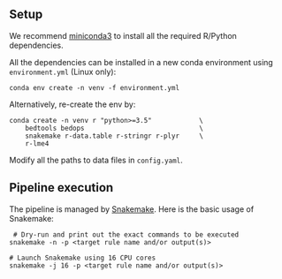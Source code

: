 ## Setup
We recommend [miniconda3] to install all the required R/Python dependencies.  

All the dependencies can be installed in a new conda environment using `environment.yml` (Linux only):

    conda env create -n venv -f environment.yml

Alternatively, re-create the env by:

    conda create -n venv r "python>=3.5"            \
        bedtools bedops                             \
        snakemake r-data.table r-stringr r-plyr     \
        r-lme4

Modify all the paths to data files in `config.yaml`.

[miniconda3]: https://docs.conda.io/en/latest/miniconda.html


## Pipeline execution 
The pipeline is managed by [Snakemake].  Here is the basic usage of Snakemake:

     # Dry-run and print out the exact commands to be executed
    snakemake -n -p <target rule name and/or output(s)>  

    # Launch Snakemake using 16 CPU cores
    snakemake -j 16 -p <target rule name and/or output(s)>

[Snakemake]: https://snakemake.readthedocs.io/en/stable/
